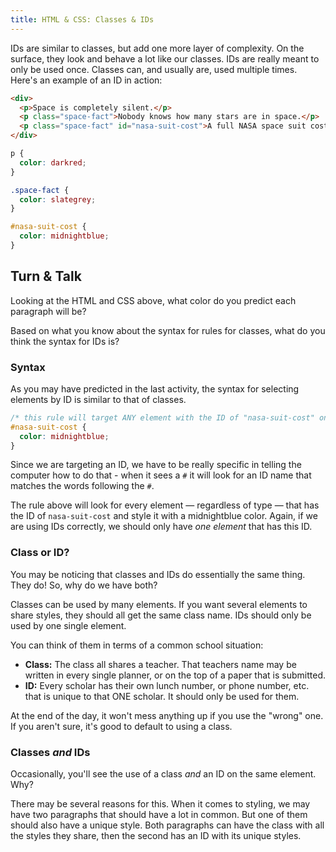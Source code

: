 ```yaml
---
title: HTML & CSS: Classes & IDs
---
```


IDs are similar to classes, but add one more layer of complexity. On the surface, they look and behave a lot like our classes. IDs are really meant to only be used once. Classes can, and usually are, used multiple times. Here's an example of an ID in action:

```html
<div>
  <p>Space is completely silent.</p>
  <p class="space-fact">Nobody knows how many stars are in space.</p>
  <p class="space-fact" id="nasa-suit-cost">A full NASA space suit costs $12,000,000.</p>
</div>
```

```css
p {
  color: darkred;
}

.space-fact {
  color: slategrey;
}

#nasa-suit-cost {
  color: midnightblue;
}
```

<div class="try-it">
  <h2>Turn & Talk</h2>
  <p>Looking at the HTML and CSS above, what color do you predict each paragraph will be?</p>
  <p>Based on what you know about the syntax for rules for classes, what do you think the syntax for IDs is?</p>
</div>

### Syntax

As you may have predicted in the last activity, the syntax for selecting elements by ID is similar to that of classes.

```css
/* this rule will target ANY element with the ID of "nasa-suit-cost" on it */
#nasa-suit-cost {
  color: midnightblue;
}
```

Since we are targeting an ID, we have to be really specific in telling the computer how to do that - when it sees a `#` it will look for an ID name that matches the words following the `#`.

The rule above will look for every element — regardless of type — that has the ID of `nasa-suit-cost` and style it with a midnightblue color. Again, if we are using IDs correctly, we should only have _one element_ that has this ID.

### Class or ID?

You may be noticing that classes and IDs do essentially the same thing. They do! So, why do we have both?

Classes can be used by many elements. If you want several elements to share styles, they should all get the same class name. IDs should only be used by one single element.

You can think of them in terms of a common school situation:
- **Class:** The class all shares a teacher. That teachers name may be written in every single planner, or on the top of a paper that is submitted.
- **ID:** Every scholar has their own lunch number, or phone number, etc. that is unique to that ONE scholar. It should only be used for them.

At the end of the day, it won't mess anything up if you use the "wrong" one. If you aren't sure, it's good to default to using a class.

### Classes _and_ IDs

Occasionally, you'll see the use of a class _and_ an ID on the same element. Why?

There may be several reasons for this. When it comes to styling, we may have two paragraphs that should have a lot in common. But one of them should also have a unique style. Both paragraphs can have the class with all the styles they share, then the second has an ID with its unique styles.
